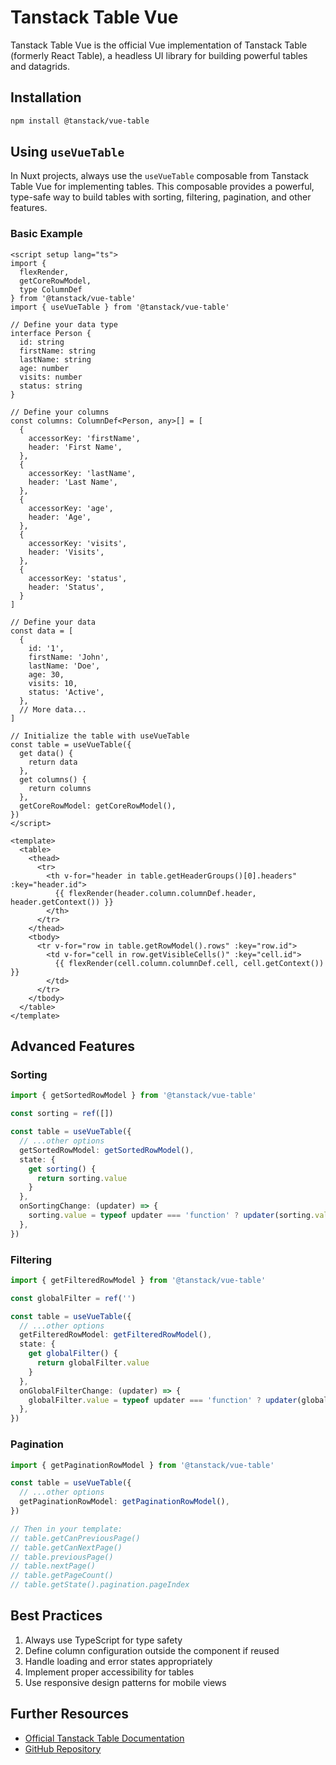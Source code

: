 # Tanstack Table Vue

Tanstack Table Vue is the official Vue implementation of Tanstack Table (formerly React Table), a headless UI library for building powerful tables and datagrids.

## Installation

```bash
npm install @tanstack/vue-table
```

## Using `useVueTable`

In Nuxt projects, always use the `useVueTable` composable from Tanstack Table Vue for implementing tables. This composable provides a powerful, type-safe way to build tables with sorting, filtering, pagination, and other features.

### Basic Example

```vue
<script setup lang="ts">
import {
  flexRender,
  getCoreRowModel,
  type ColumnDef
} from '@tanstack/vue-table'
import { useVueTable } from '@tanstack/vue-table'

// Define your data type
interface Person {
  id: string
  firstName: string
  lastName: string
  age: number
  visits: number
  status: string
}

// Define your columns
const columns: ColumnDef<Person, any>[] = [
  {
    accessorKey: 'firstName',
    header: 'First Name',
  },
  {
    accessorKey: 'lastName',
    header: 'Last Name',
  },
  {
    accessorKey: 'age',
    header: 'Age',
  },
  {
    accessorKey: 'visits',
    header: 'Visits',
  },
  {
    accessorKey: 'status',
    header: 'Status',
  }
]

// Define your data
const data = [
  {
    id: '1',
    firstName: 'John',
    lastName: 'Doe',
    age: 30,
    visits: 10,
    status: 'Active',
  },
  // More data...
]

// Initialize the table with useVueTable
const table = useVueTable({
  get data() {
    return data
  },
  get columns() {
    return columns
  },
  getCoreRowModel: getCoreRowModel(),
})
</script>

<template>
  <table>
    <thead>
      <tr>
        <th v-for="header in table.getHeaderGroups()[0].headers" :key="header.id">
          {{ flexRender(header.column.columnDef.header, header.getContext()) }}
        </th>
      </tr>
    </thead>
    <tbody>
      <tr v-for="row in table.getRowModel().rows" :key="row.id">
        <td v-for="cell in row.getVisibleCells()" :key="cell.id">
          {{ flexRender(cell.column.columnDef.cell, cell.getContext()) }}
        </td>
      </tr>
    </tbody>
  </table>
</template>
```

## Advanced Features

### Sorting

```typescript
import { getSortedRowModel } from '@tanstack/vue-table'

const sorting = ref([])

const table = useVueTable({
  // ...other options
  getSortedRowModel: getSortedRowModel(),
  state: {
    get sorting() {
      return sorting.value
    }
  },
  onSortingChange: (updater) => {
    sorting.value = typeof updater === 'function' ? updater(sorting.value) : updater
  },
})
```

### Filtering

```typescript
import { getFilteredRowModel } from '@tanstack/vue-table'

const globalFilter = ref('')

const table = useVueTable({
  // ...other options
  getFilteredRowModel: getFilteredRowModel(),
  state: {
    get globalFilter() {
      return globalFilter.value
    }
  },
  onGlobalFilterChange: (updater) => {
    globalFilter.value = typeof updater === 'function' ? updater(globalFilter.value) : updater
  },
})
```

### Pagination

```typescript
import { getPaginationRowModel } from '@tanstack/vue-table'

const table = useVueTable({
  // ...other options
  getPaginationRowModel: getPaginationRowModel(),
})

// Then in your template:
// table.getCanPreviousPage()
// table.getCanNextPage()
// table.previousPage()
// table.nextPage()
// table.getPageCount()
// table.getState().pagination.pageIndex
```

## Best Practices

1. Always use TypeScript for type safety
2. Define column configuration outside the component if reused
3. Handle loading and error states appropriately
4. Implement proper accessibility for tables
5. Use responsive design patterns for mobile views

## Further Resources

- [Official Tanstack Table Documentation](https://tanstack.com/table/latest/docs/adapters/vue-table)
- [GitHub Repository](https://github.com/TanStack/table)
